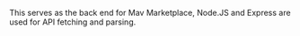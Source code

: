 This serves as the back end for Mav Marketplace, Node.JS and Express are used for API fetching and parsing.
